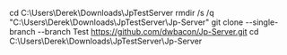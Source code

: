cd C:\Users\Derek\Downloads\JpTestServer
rmdir /s /q "C:\Users\Derek\Downloads\JpTestServer\Jp-Server"
git clone --single-branch --branch Test https://github.com/dwbacon/Jp-Server.git
cd C:\Users\Derek\Downloads\JpTestServer\Jp-Server

